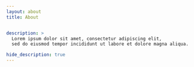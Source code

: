 ```yaml
---
layout: about
title: About


description: >
  Lorem ipsum dolor sit amet, consectetur adipiscing elit,
  sed do eiusmod tempor incididunt ut labore et dolore magna aliqua.

hide_description: true
---
```



